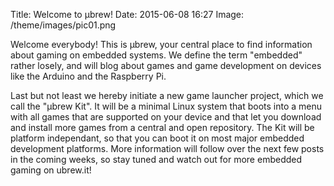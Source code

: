 Title: Welcome to μbrew!
Date: 2015-06-08 16:27
Image: /theme/images/pic01.png

Welcome everybody! This is μbrew, your central place to find information about
gaming on embedded systems. We define the term "embedded" rather losely, and
will blog about games and game development on devices like the Arduino and
the Raspberry Pi.

Last but not least we hereby initiate a new game launcher project,
which we call the "μbrew Kit". It will be a minimal Linux system that boots
into a menu with all games that are supported on your device and that let you
download and install more games from a central and open repository. The Kit
will be platform independant, so that you can boot it on most major embedded
development platforms. More information will follow over the next few posts in
the coming weeks, so stay tuned and watch out for more embedded gaming on
ubrew.it!
